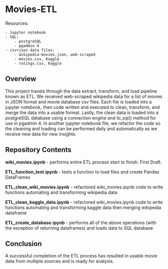 # Movies-ETL
Resources:

    - Jupyter notebook
    - SQL:  
        - postgreSQL
        - pgadmin 4
    - csv+json data files:
        - wikipedia-movies.json, web-scraped
        - movies.csv, Kaggle
        - ratings.csv, Kaggle

## Overview

This project travels through the data extract, transform, and load pipeline known as ETL.  We received web-scraped wikipedia data for a list of movies in JSON format and movie database csv files.  Each file is loaded into a jupyter notebook, then code written and executed to clean, transform, and merge the data into a usable format.  Lastly, the clean data is loaded into a postgreSQL database using a connection engine and to_sql() method for use in pgadmin 4.  In another jupyter notebook file, we refactor the code so the cleaning and loading can be performed daily and automatically as we receive new data for new insights.  

## Repository Contents

**wiki_movies.ipynb** - performs entire ETL process start to finish.  First Draft.

**ETL_function_test.ipynb** - tests a function to load files and create Pandas DataFrames

**ETL_clean_wiki_movies.ipynb** - refactored wiki_movies.ipynb code to write functions automating and transforming wikipedia data

**ETL_clean_kaggle_data.ipynb** - refactored wiki_movies.ipynb code to write functions automating and transforming kaggle data then merging wikipedia dataframe

**ETL_create_database.ipynb** - performs all of the above operations (with the exception of returning dataframes) and loads data to SQL database

## Conclusion

A successful completion of the ETL process has resulted in usable movie data from multiple sources and is ready for analysis.